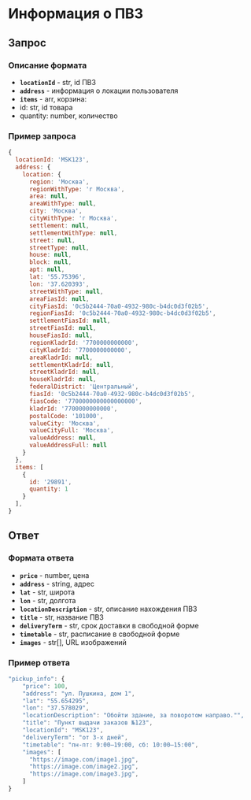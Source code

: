 # Информация о ПВЗ



## Запрос

### Описание формата

* **`locationId`** - str, id ПВЗ
* **`address`** - информация о локации пользователя
* **`items`** - arr, корзина:
* id: str, id товара
* quantity: number, количество

### Пример запроса

```javascript
{
  locationId: 'MSK123',
  address: {
    location: {
      region: 'Москва',
      regionWithType: 'г Москва',
      area: null,
      areaWithType: null,
      city: 'Москва',
      cityWithType: 'г Москва',
      settlement: null,
      settlementWithType: null,
      street: null,
      streetType: null,
      house: null,
      block: null,
      apt: null,
      lat: '55.75396',
      lon: '37.620393',
      streetWithType: null,
      areaFiasId: null,
      cityFiasId: '0c5b2444-70a0-4932-980c-b4dc0d3f02b5',
      regionFiasId: '0c5b2444-70a0-4932-980c-b4dc0d3f02b5',
      settlementFiasId: null,
      streetFiasId: null,
      houseFiasId: null,
      regionKladrId: '7700000000000',
      cityKladrId: '7700000000000',
      areaKladrId: null,
      settlementKladrId: null,
      streetKladrId: null,
      houseKladrId: null,
      federalDistrict: 'Центральный',
      fiasId: '0c5b2444-70a0-4932-980c-b4dc0d3f02b5',
      fiasCode: '7700000000000000000',
      kladrId: '7700000000000',
      postalCode: '101000',
      valueCity: 'Москва',
      valueCityFull: 'Москва',
      valueAddress: null,
      valueAddressFull: null
    }
  },
  items: [
    { 
      id: '29891',
      quantity: 1
    }
  ],
}
```

## Ответ

### Формата ответа

* **`price`** - number, цена
* **`address`** - string, адрес
* **`lat`** - str, широта
* **`lon`** - str, долгота
* **`locationDescription`** - str, описание нахождения ПВЗ
* **`title`** - str, название ПВЗ
* **`deliveryTerm`** - str, срок доставки в свободной форме
* **`timetable`** - str, расписание в свободной форме
* **`images`** - str\[], URL изображений

### Пример ответа

```javascript
"pickup_info": {
    "price": 100,
    "address": "ул. Пушкина, дом 1",
    "lat": "55.654295",
    "lon": "37.578029",
    "locationDescription": "Обойти здание, за поворотом направо."",
    "title": "Пункт выдачи заказов №123",
    "locationId": "MSK123",
    "deliveryTerm": "от 3-х дней",
    "timetable": "пн-пт: 9:00–19:00, сб: 10:00–15:00",
    "images": [
      "https://image.com/image1.jpg",
      "https://image.com/image2.jpg",
      "https://image.com/image3.jpg",
    ]
}
```
